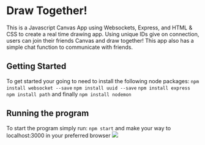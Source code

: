 # Draw Together!
  This is a Javascript Canvas App using Websockets, Express, and HTML & CSS to create a real time drawing app. Using unique IDs give on connection, users can join their friends Canvas and draw together! This app also has a simple chat function to communicate with friends. 
## Getting Started
To get started your going to need to install the following node packages:
```npm install websocket --save```
```npm install uuid --save```
```npm install express```
```npm install path```
and finally 
```npm install nodemon```
## Running the program
To start the program simply run:
```npm start```
and make your way to localhost:3000 in your preferred browser
![](https://giphy.com/gifs/Keh948wlMHPPPYzudE/giphy.gif)
